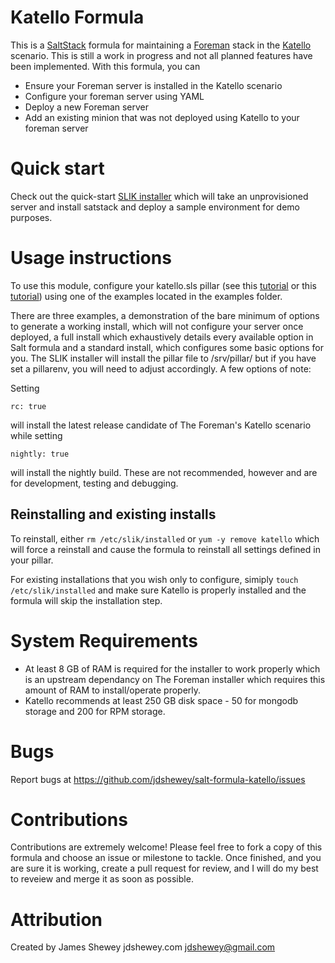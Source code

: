 #  Katello Formula
This is a [SaltStack](https://saltstack.com/) formula for maintaining a [Foreman](https://www.theforeman.org/) stack in the [Katello](https://www.theforeman.org/) scenario. This is still a work in progress and not all planned features have been implemented. With this formula, you can

 - Ensure your Foreman server is installed in the Katello scenario
 - Configure your foreman server using YAML
 - Deploy a new Foreman server
 - Add an existing minion that was not deployed using Katello to your foreman server

#  Quick start
Check out the quick-start [SLIK installer](https://github.com/jdshewey/slik-installer) which will take an unprovisioned server and install satstack and deploy a sample environment for demo purposes.

#  Usage instructions
To use this module, configure your katello.sls pillar (see this [tutorial](https://docs.saltstack.com/en/getstarted/config/pillar.html) or this [tutorial](https://docs.saltstack.com/en/latest/topics/tutorials/pillar.html)) using one of the examples located in the examples folder.

There are three examples, a demonstration of the bare minimum of options to generate a working install, which will not configure your server once deployed, a full install which exhaustively details every available option in Salt formula and a standard install, which configures some basic options for you. The SLIK installer will install the pillar file to /srv/pillar/ but if you have set a pillarenv, you will need to adjust accordingly. A few options of note:

Setting

    rc: true

will install the latest release candidate of The Foreman's Katello scenario while setting

    nightly: true

will install the nightly build. These are not recommended, however and are for development, testing and debugging.

##  Reinstalling and existing installs

To reinstall, either `rm /etc/slik/installed` or `yum -y remove katello` which will force a reinstall and cause the formula to reinstall all settings defined in your pillar.

For existing installations that you wish only to configure, simiply `touch /etc/slik/installed` and make sure Katello is properly installed and the formula will skip the installation step.

#  System Requirements

 - At least 8 GB of RAM is required for the installer to work properly which is an upstream dependancy on The Foreman installer which requires this amount of RAM to install/operate properly. 
 - Katello recommends at least 250 GB disk space - 50 for mongodb storage and 200 for RPM storage.

#  Bugs
Report bugs at https://github.com/jdshewey/salt-formula-katello/issues

#  Contributions
Contributions are extremely welcome! Please feel free to fork a copy of this formula and choose an issue or milestone to tackle. Once finished, and you are sure it is working, create a pull request for review, and I will do my best to reveiew and merge it as soon as possible.

#  Attribution
Created by James Shewey
jdshewey.com
jdshewey@gmail.com
